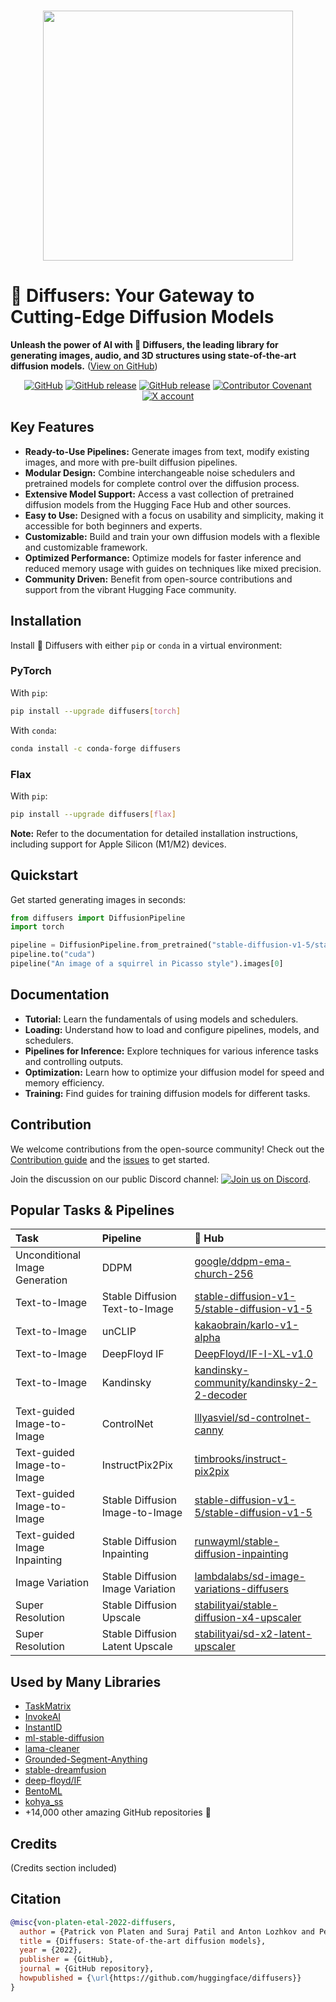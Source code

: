<p align="center">
    <br>
    <img src="https://raw.githubusercontent.com/huggingface/diffusers/main/docs/source/en/imgs/diffusers_library.jpg" width="400"/>
    <br>
<p>

# 🤗 Diffusers: Your Gateway to Cutting-Edge Diffusion Models

**Unleash the power of AI with 🤗 Diffusers, the leading library for generating images, audio, and 3D structures using state-of-the-art diffusion models.** ([View on GitHub](https://github.com/huggingface/diffusers))

<p align="center">
    <a href="https://github.com/huggingface/diffusers/blob/main/LICENSE"><img alt="GitHub" src="https://img.shields.io/github/license/huggingface/datasets.svg?color=blue"></a>
    <a href="https://github.com/huggingface/diffusers/releases"><img alt="GitHub release" src="https://img.shields.io/github/release/huggingface/diffusers.svg"></a>
    <a href="https://pepy.tech/project/diffusers"><img alt="GitHub release" src="https://static.pepy.tech/badge/diffusers/month"></a>
    <a href="CODE_OF_CONDUCT.md"><img alt="Contributor Covenant" src="https://img.shields.io/badge/Contributor%20Covenant-2.1-4baaaa.svg"></a>
    <a href="https://twitter.com/diffuserslib"><img alt="X account" src="https://img.shields.io/twitter/url/https/twitter.com/diffuserslib.svg?style=social&label=Follow%20%40diffuserslib"></a>
</p>

## Key Features

*   **Ready-to-Use Pipelines:** Generate images from text, modify existing images, and more with pre-built diffusion pipelines.
*   **Modular Design:**  Combine interchangeable noise schedulers and pretrained models for complete control over the diffusion process.
*   **Extensive Model Support:** Access a vast collection of pretrained diffusion models from the Hugging Face Hub and other sources.
*   **Easy to Use:** Designed with a focus on usability and simplicity, making it accessible for both beginners and experts.
*   **Customizable:** Build and train your own diffusion models with a flexible and customizable framework.
*   **Optimized Performance:** Optimize models for faster inference and reduced memory usage with guides on techniques like mixed precision.
*   **Community Driven:** Benefit from open-source contributions and support from the vibrant Hugging Face community.

## Installation

Install 🤗 Diffusers with either `pip` or `conda` in a virtual environment:

### PyTorch

With `pip`:

```bash
pip install --upgrade diffusers[torch]
```

With `conda`:

```sh
conda install -c conda-forge diffusers
```

### Flax

With `pip`:

```bash
pip install --upgrade diffusers[flax]
```

**Note:**  Refer to the documentation for detailed installation instructions, including support for Apple Silicon (M1/M2) devices.

## Quickstart

Get started generating images in seconds:

```python
from diffusers import DiffusionPipeline
import torch

pipeline = DiffusionPipeline.from_pretrained("stable-diffusion-v1-5/stable-diffusion-v1-5", torch_dtype=torch.float16)
pipeline.to("cuda")
pipeline("An image of a squirrel in Picasso style").images[0]
```

## Documentation

*   **Tutorial:** Learn the fundamentals of using models and schedulers.
*   **Loading:** Understand how to load and configure pipelines, models, and schedulers.
*   **Pipelines for Inference:** Explore techniques for various inference tasks and controlling outputs.
*   **Optimization:** Learn how to optimize your diffusion model for speed and memory efficiency.
*   **Training:** Find guides for training diffusion models for different tasks.

## Contribution

We welcome contributions from the open-source community! Check out the [Contribution guide](https://github.com/huggingface/diffusers/blob/main/CONTRIBUTING.md) and the [issues](https://github.com/huggingface/diffusers/issues) to get started.

Join the discussion on our public Discord channel: <a href="https://discord.gg/G7tWnz98XR"><img alt="Join us on Discord" src="https://img.shields.io/discord/823813159592001537?color=5865F2&logo=discord&logoColor=white"></a>.

## Popular Tasks & Pipelines

| **Task**                 | **Pipeline**                                                                  | **🤗 Hub**                                                                                                  |
| :----------------------- | :---------------------------------------------------------------------------- | :---------------------------------------------------------------------------------------------------------- |
| Unconditional Image Generation | DDPM                                                                        | [google/ddpm-ema-church-256](https://huggingface.co/google/ddpm-ema-church-256)                            |
| Text-to-Image            | Stable Diffusion Text-to-Image                                                | [stable-diffusion-v1-5/stable-diffusion-v1-5](https://huggingface.co/stable-diffusion-v1-5/stable-diffusion-v1-5) |
| Text-to-Image            | unCLIP                                                                        | [kakaobrain/karlo-v1-alpha](https://huggingface.co/kakaobrain/karlo-v1-alpha)                               |
| Text-to-Image            | DeepFloyd IF                                                                  | [DeepFloyd/IF-I-XL-v1.0](https://huggingface.co/DeepFloyd/IF-I-XL-v1.0)                                      |
| Text-to-Image            | Kandinsky                                                                     | [kandinsky-community/kandinsky-2-2-decoder](https://huggingface.co/kandinsky-community/kandinsky-2-2-decoder)  |
| Text-guided Image-to-Image | ControlNet                                                                    | [lllyasviel/sd-controlnet-canny](https://huggingface.co/lllyasviel/sd-controlnet-canny)                     |
| Text-guided Image-to-Image | InstructPix2Pix                                                               | [timbrooks/instruct-pix2pix](https://huggingface.co/timbrooks/instruct-pix2pix)                             |
| Text-guided Image-to-Image | Stable Diffusion Image-to-Image                                               | [stable-diffusion-v1-5/stable-diffusion-v1-5](https://huggingface.co/stable-diffusion-v1-5/stable-diffusion-v1-5) |
| Text-guided Image Inpainting | Stable Diffusion Inpainting                                                      | [runwayml/stable-diffusion-inpainting](https://huggingface.co/runwayml/stable-diffusion-inpainting)        |
| Image Variation          | Stable Diffusion Image Variation                                               | [lambdalabs/sd-image-variations-diffusers](https://huggingface.co/lambdalabs/sd-image-variations-diffusers)  |
| Super Resolution         | Stable Diffusion Upscale                                                      | [stabilityai/stable-diffusion-x4-upscaler](https://huggingface.co/stabilityai/stable-diffusion-x4-upscaler)  |
| Super Resolution         | Stable Diffusion Latent Upscale                                               | [stabilityai/sd-x2-latent-upscaler](https://huggingface.co/stabilityai/sd-x2-latent-upscaler)                 |

## Used by Many Libraries

*   [TaskMatrix](https://github.com/microsoft/TaskMatrix)
*   [InvokeAI](https://github.com/invoke-ai/InvokeAI)
*   [InstantID](https://github.com/InstantID/InstantID)
*   [ml-stable-diffusion](https://github.com/apple/ml-stable-diffusion)
*   [lama-cleaner](https://github.com/Sanster/lama-cleaner)
*   [Grounded-Segment-Anything](https://github.com/IDEA-Research/Grounded-Segment-Anything)
*   [stable-dreamfusion](https://github.com/ashawkey/stable-dreamfusion)
*   [deep-floyd/IF](https://github.com/deep-floyd/IF)
*   [BentoML](https://github.com/bentoml/BentoML)
*   [kohya_ss](https://github.com/bmaltais/kohya_ss)
*   +14,000 other amazing GitHub repositories 💪

## Credits

(Credits section included)

## Citation

```bibtex
@misc{von-platen-etal-2022-diffusers,
  author = {Patrick von Platen and Suraj Patil and Anton Lozhkov and Pedro Cuenca and Nathan Lambert and Kashif Rasul and Mishig Davaadorj and Dhruv Nair and Sayak Paul and William Berman and Yiyi Xu and Steven Liu and Thomas Wolf},
  title = {Diffusers: State-of-the-art diffusion models},
  year = {2022},
  publisher = {GitHub},
  journal = {GitHub repository},
  howpublished = {\url{https://github.com/huggingface/diffusers}}
}